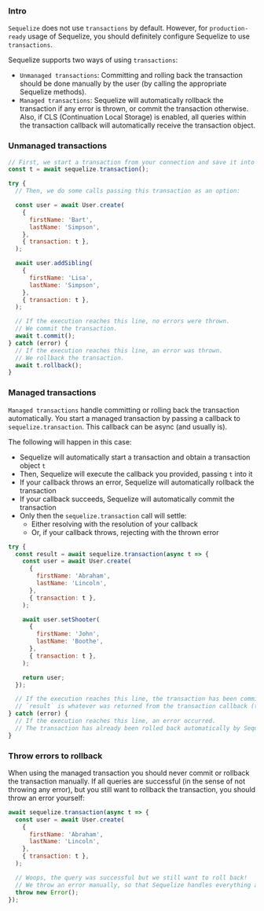 ### Intro

`Sequelize` does not use `transactions` by default. However, for `production-ready` usage of Sequelize, you should definitely configure Sequelize to use `transactions`.

Sequelize supports two ways of using `transactions`:
- `Unmanaged transactions`: Committing and rolling back the transaction should be done manually by the user (by calling the appropriate Sequelize methods).
- `Managed transactions`: Sequelize will automatically rollback the transaction if any error is thrown, or commit the transaction otherwise. Also, if CLS (Continuation Local Storage) is enabled, all queries within the transaction callback will automatically receive the transaction object.

### Unmanaged transactions

```js
// First, we start a transaction from your connection and save it into a variable
const t = await sequelize.transaction();

try {
  // Then, we do some calls passing this transaction as an option:

  const user = await User.create(
    {
      firstName: 'Bart',
      lastName: 'Simpson',
    },
    { transaction: t },
  );

  await user.addSibling(
    {
      firstName: 'Lisa',
      lastName: 'Simpson',
    },
    { transaction: t },
  );

  // If the execution reaches this line, no errors were thrown.
  // We commit the transaction.
  await t.commit();
} catch (error) {
  // If the execution reaches this line, an error was thrown.
  // We rollback the transaction.
  await t.rollback();
}
```


### Managed transactions

`Managed transactions` handle committing or rolling back the transaction automatically. You start a managed transaction by passing a callback to `sequelize.transaction`. This callback can be async (and usually is).

The following will happen in this case:
- Sequelize will automatically start a transaction and obtain a transaction object `t`
- Then, Sequelize will execute the callback you provided, passing `t` into it
- If your callback throws an error, Sequelize will automatically rollback the transaction
- If your callback succeeds, Sequelize will automatically commit the transaction
- Only then the `sequelize.transaction` call will settle:
  - Either resolving with the resolution of your callback
  - Or, if your callback throws, rejecting with the thrown error

```js
try {
  const result = await sequelize.transaction(async t => {
    const user = await User.create(
      {
        firstName: 'Abraham',
        lastName: 'Lincoln',
      },
      { transaction: t },
    );

    await user.setShooter(
      {
        firstName: 'John',
        lastName: 'Boothe',
      },
      { transaction: t },
    );

    return user;
  });

  // If the execution reaches this line, the transaction has been committed successfully
  // `result` is whatever was returned from the transaction callback (the `user`, in this case)
} catch (error) {
  // If the execution reaches this line, an error occurred.
  // The transaction has already been rolled back automatically by Sequelize!
}
```


### Throw errors to rollback

When using the managed transaction you should never commit or rollback the transaction manually. If all queries are successful (in the sense of not throwing any error), but you still want to rollback the transaction, you should throw an error yourself:

```js
await sequelize.transaction(async t => {
  const user = await User.create(
    {
      firstName: 'Abraham',
      lastName: 'Lincoln',
    },
    { transaction: t },
  );

  // Woops, the query was successful but we still want to roll back!
  // We throw an error manually, so that Sequelize handles everything automatically.
  throw new Error();
});
```